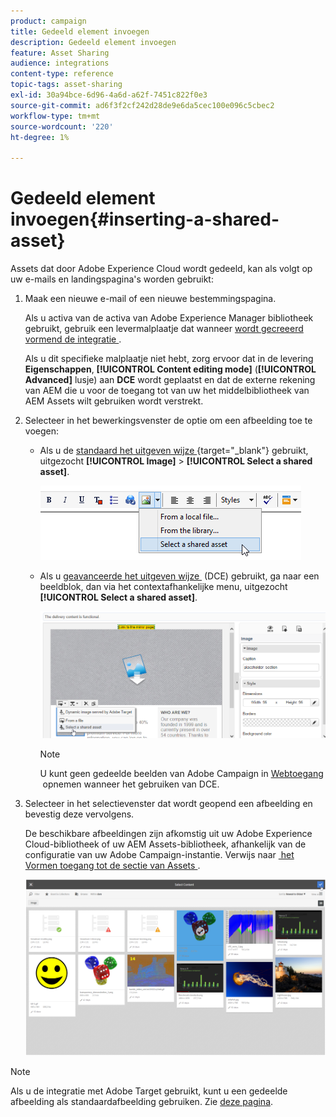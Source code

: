 ```yaml
---
product: campaign
title: Gedeeld element invoegen
description: Gedeeld element invoegen
feature: Asset Sharing
audience: integrations
content-type: reference
topic-tags: asset-sharing
exl-id: 30a94bce-6d96-4a6d-a62f-7451c822f0e3
source-git-commit: ad6f3f2cf242d28de9e6da5cec100e096c5cbec2
workflow-type: tm+mt
source-wordcount: '220'
ht-degree: 1%

---
```


# Gedeeld element invoegen{#inserting-a-shared-asset}

Assets dat door Adobe Experience Cloud wordt gedeeld, kan als volgt op uw e-mails en landingspagina&#39;s worden gebruikt:

1. Maak een nieuwe e-mail of een nieuwe bestemmingspagina.

   Als u activa van de activa van Adobe Experience Manager bibliotheek gebruikt, gebruik een levermalplaatje dat wanneer [&#x200B; wordt gecreeerd vormend de integratie &#x200B;](../../integrations/using/configuring-access-to-assets.md#integrating-with-aem-assets).

   Als u dit specifieke malplaatje niet hebt, zorg ervoor dat in de levering **Eigenschappen**, **[!UICONTROL Content editing mode]** (**[!UICONTROL Advanced]** lusje) aan **DCE** wordt geplaatst en dat de externe rekening van AEM die u voor de toegang tot van uw het middelbibliotheek van AEM Assets wilt gebruiken wordt verstrekt.

1. Selecteer in het bewerkingsvenster de optie om een afbeelding toe te voegen:

   * Als u de [&#x200B; standaard het uitgeven wijze &#x200B;](https://experienceleague.adobe.com/docs/campaign/campaign-v8/send/emails/defining-the-email-content.html#adding-images){target="_blank"} gebruikt, uitgezocht **[!UICONTROL Image]** > **[!UICONTROL Select a shared asset]**.

     ![](assets/dam_insert_image_standard.png)

   * Als u [&#x200B; geavanceerde het uitgeven wijze &#x200B;](../../web/using/about-campaign-html-editor.md) (DCE) gebruikt, ga naar een beeldblok, dan via het contextafhankelijke menu, uitgezocht **[!UICONTROL Select a shared asset]**.

     ![](assets/dam_insert_image_dce.png)

     >[!NOTE]
     >
     >U kunt geen gedeelde beelden van Adobe Campaign in [&#x200B; Webtoegang &#x200B;](../../platform/using/adobe-campaign-workspace.md#console-and-web-access) opnemen wanneer het gebruiken van DCE.

1. Selecteer in het selectievenster dat wordt geopend een afbeelding en bevestig deze vervolgens.

   De beschikbare afbeeldingen zijn afkomstig uit uw Adobe Experience Cloud-bibliotheek of uw AEM Assets-bibliotheek, afhankelijk van de configuratie van uw Adobe Campaign-instantie. Verwijs naar [&#x200B; het Vormen toegang tot de sectie van Assets &#x200B;](../../integrations/using/configuring-access-to-assets.md).

   ![](assets/dam_shared_image_selection.png)

>[!NOTE]
>
>Als u de integratie met Adobe Target gebruikt, kunt u een gedeelde afbeelding als standaardafbeelding gebruiken. Zie [deze pagina](../../integrations/using/integrating-with-adobe-target.md).
